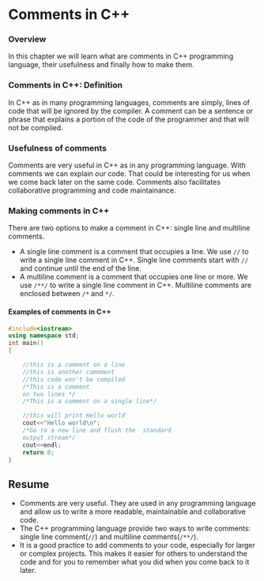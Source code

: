# Comments in C++

### Overview

In this chapter we will learn what are comments in C++ programming language, their usefulness and finally how to make them.


### Comments in C++: Definition
In C++ as in many programming languages, comments are simply, lines of code that will be ignored by the compiler. A comment can be a sentence or phrase that explains a portion of the code of the programmer and that will not be compiled.

### Usefulness of comments
Comments are very useful in C++ as in any programming language. With comments we can explain our code. That could be interesting for us when we come back later on the same code. Comments also facilitates collaborative programming and code maintainance.


### Making comments in C++
There are two options to make a comment in C++: single line and multiline comments.
* A single line comment is a comment that occupies  a line. We use ````//```` to write a single line comment in C++. Single line comments start with ````//```` and continue until the end of the line.
* A multiline comment is a comment that occupies one line or more. We use ````/**/```` to write a single line comment in C++. Multiline comments are enclosed between ````/*```` and ````*/````.

#### Examples of comments in C++
````C++
#include<iostream>
using namespace std;
int main()
{

    //this is a comment on a line
    //this is another commment
    //this code won't be compiled
    /*This is a comment
    on two lines */
    /*This is a comment on a single line*/

    //this will print Hello world
    cout<<"Hello world\n";
    /*Go to a new line and flush the  standard
    output stream*/
    cout<<endl;
    return 0;
}
````

## Resume

* Comments are very useful. They are used in any programming language and allow us to write a more readable, maintainable and collaborative code.
* The  C++ programming language provide two ways to write comments: single line comment(````//````) and multiline comments(````/**/````).
* It is a good practice to add comments to your code, especially for larger or complex projects. This makes it easier for others to understand the code and for you to remember what you did when you come back to it later.